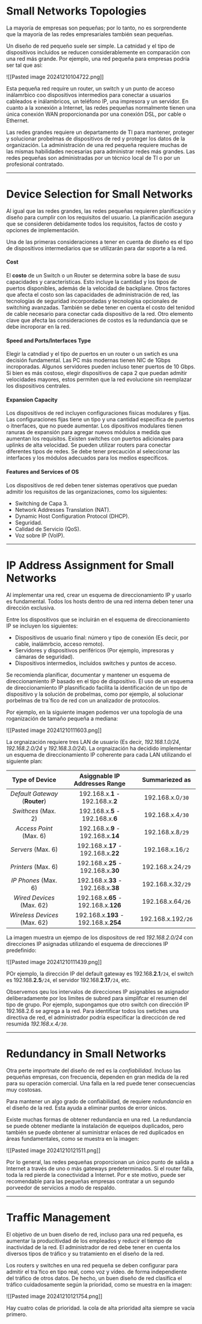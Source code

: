 # Small Networks Topologies

La mayoría de empresas son pequeñas; por lo tanto, no es sorprendente que la mayoría de las redes empresariales también sean pequeñas.

Un diseño de red pequeño suele ser simple. La catnidad y el tipo de dispositivos incluidos se reducen considerablemente en comparación con una red más grande. Por ejemplo, una red pequeña para empresas podría ser tal que así:

![[Pasted image 20241210104722.png]]

Esta pequeña red require un router, un switch y un punto de acceso inálamrbico coo dispositivos intermedios para conectar a usuarios cableados e inálambricos, un teléfono IP, una impresora y un servidor. En cuanto a la xonexión a Internet, las redes pequeñas normalmente tienen una única conexión WAN proporcionanda por una conexión DSL, por cable o Ethernet.

Las redes grandes requiere un departamento de TI para mantener, proteger y solucionar probelmas de dispositivos de red y proteger los datos de la organización. La administración de una red pequeña requiere muchas de las mismas habilidades necesarias para administrar redes más grandes. Las redes pequeñas son administradas por un técnico local de TI o por un profesional contratado.

-----
# Device Selection for Small Networks

Al igual que las redes grandes, las redes pequeñas requieren planificación y diseño para cumplir con los requisitos del usuario. La planificación asegura que se consideren debidamente todos los requisitos, factos de costo y opciones de implementación.

Una de las primeras consideraciones a tener en cuenta de diseño es el tipo de dispositivos intermediarios que se utilizarán para dar soporte a la red.
#### Cost

El **costo** de un Switch o un Router se determina sobre la base de susu capacidades y características. Esto incluye la cantidad y los tipos de puertos disponibles, además de la velocidad de backplane. Otros factores que afecta el costo son las capacidades de administración de red, las tecnologías de seguridad incorpordadas y tecnologísa opcionales de switching avanzadas. También se debe tener en cuenta el costo del tenidod de cable necesario para conectar cada dispositivo de la red. Otro elemento clave que afecta las consideraciones de costos es la redundancia que se debe incroporar en la red.
#### Speed and Ports/Interfaces Type

Elegir la catndiad y el tipo de puertos en un router o un swtich es una decisión fundamental. Las PC más modernas tienen NIC de 1Gbps incroporadas. Algunos servidores pueden incluso tener puertos de 10 Gbps. Si bien es más costoso, elegir dispositivos de capa 2 que puedan admitir velocidades mayores, estos permiten que la red evolucione sin reemplazar los dispositivos centrales.
#### Expansion Capacity

Los dispositivos de red incluyen configuraciones físicas modulares y fijas. Las configuraciones fijas tiene un tipo y una cantidad específica de puertos o itnerfaces, que no puede aumentar. Los dipositivos modulares tienen ranuras de expansión para agregar nuevos módulos a medida que aumentan los requisitos. Existen switches con puertos adicionales para uplinks de alta velocidad. Se pueden utilizar routers para conectar diferentes tipos de redes. Se debe tener precaución al seleccionar las interfaces y los módulos adecuados para los medios específicos.
#### Features and Services of OS

Los dispositivos de red deben tener sistemas operativos que puedan admitir los requisitos de las organizaciones, como los siguientes:

- Switching de Capa 3.
- Network Addresses Translation (NAT).
- Dynamic Host Configuration Protocol (DHCP).
- Seguridad. 
- Calidad de Servicio (QoS).
- Voz sobre IP (VoIP).

----
# IP Address Assignment for Small Networks

Al implementar una red, crear un esquema de direccionamiento IP y usarlo es fundamental. Todos los hosts dentro de una red interna deben tener una dirección exclusiva.

Entre los dispositivos que se incluirán en el esquema de direccionamiento IP se incluyen los siguientes:

- Dispositivos de usuario final: número y tipo de conexión (Es decir, por cable, inalámrbcio, acceso remoto).
- Servidores y dispositivos periféricos (Por ejemplo, impresoras y cámaras de seguridad).
- Dispositivos intermedios, incluidos switches y puntos de acceso.

Se recomienda planificar, documentar y mantener un esquema de direccionamiento IP basado en el tipo de dispositivo. El uso de un esquema de direccionamiento IP plasnificado facilita la identificación de un tipo de dispositivo y la solución de probelmas, como por ejemplo, al solucionar porbelmas de tra´fico de red con un analizador de protocolos.

Por ejemplo, en la siguiente imagen podemos ver una topología de una roganización de tamaño pequeña a mediana: 

![[Pasted image 20241210111603.png]]

La  orgnaización requiere tres LAN de usuario (Es decir, *192.168.1.0/24*, *192.168.2.0/24* y *192.168.3.0/24*). La orgnaización ha decidido implementar un esquema de direccionamiento IP coherente para cada LAN utilizando el siguiente plan: 

|         Type of Device         |     Asiggnable IP Addresses Range     |   Summariezed as   |
| :----------------------------: | :-----------------------------------: | :----------------: |
| *Default Gateway* (**Router**) |   192.168.x.**1** - 192.168.x.**2**   |  192.168.x.0`/30`  |
|      *Swithces* (Max. 2)       |   192.168.x.**5** - 192.168.x.**6**   |  192.168.x.4`/30`  |
|    *Access Point* (Max. 6)     |  192.168.x.**9** - 192.168.x.**14**   |  192.168.x.8`/29`  |
|       *Servers* (Max. 6)       |  192.168.x.**17** - 192.168.x.**22**  |  192.168.x.16`/2`  |
|      *Printers* (Max. 6)       |  192.168.x.**25** - 192.168.x.**30**  | 192.168.x.24`/29`  |
|      *IP Phones* (Max. 6)      |  192.168.x.**33** - 192.168.x.**38**  | 192.168.x.32`/29`  |
|   *Wired Devices* (Max. 62)    | 192.168.x.**65** - 192.168.x.**126**  | 192.168.x.64`/26`  |
|  *Wireless Devices* (Max. 62)  | 192.168.x.**193** - 192.168.x.**254** | 192.168.x.192`/26` |
La imagen muestra un ejempo de los dispositovs de red *192.168.2.0/24* con direcciones IP asignadas utilizando el esquema de direcciones IP predefinido:

![[Pasted image 20241210111439.png]]

POr ejemplo, la dirección IP del default gateway es 192.168.**2.1**`/24`, el switch es 192.168.**2.5**`/24`, el servidor 192.168.**2.17**`/24`, etc.

Observemos qeu los intervalos de direcciones IP asignables se asignador deliberadamente por los limites de subred para simplifcar el resumen del tipo de grupo. Por ejemplo, supongamos que otro switch con dirección IP 192.168.2.6 se agrega a la red. Para identificar todos los swtiches una directiva de red, el administrador podría específicar la direccicón de red resumida *192.168.x.4`/30`*. 

---
# Redundancy in Small Networks

Otra perte importnate del diseño de red es la *confiabilidad*. Incluso las pequeñas empresas, con frecuencia, dependen en gran medida de la red para su operación comercial. Una falla en la red puede tener consecuencias muy costosas. 

Para mantener un algo grado de confiabilidad, de requiere *redundancia* en el diseño de la red. Esta ayuda a eliminar puntos de error únicos.

Existe muchas formas de obtener redundancia en una red. La redundancia se puede obtener mediante la instalación de equeipos duplicados, pero también se puede obntener al suministrar enlaces de red duplicados en áreas fundamentales, como se muestra en la imagen: 

![[Pasted image 20241210121511.png]]

Por lo general, las redes pequeñas proporcionan un único punto de salida a Internet a través de uno o más gateways predeterminados. Si el router falla, toda la red pierde la conectividad a Internet. Por e ste motivo, puede ser recomendable para las pequeñas empresas contratar a un segundo porveedor de servicios a modo de respaldo.

----
# Traffic Management

El objetivo de un buen diseño de red, incluso para una red pequeña, es aumentar la producitivdad de los empleados y reducir el tiempo de inactividad de la red. El administrador de red debe tener en cuenta los diversos tipos de tráfico y su tratamiento en el diseño de la red.

Los routers y switches en una red pequeña se  deben configurar para admitir el tra´fico en tipo real, como voz y vídeo. de forma independiente del tráfico de otros datos. De hecho, un buen diseño de red clasifíca el tráfico cuidadosamente según la prioridad, como se muestra en la imagen: 

![[Pasted image 20241210121754.png]]

Hay cuatro colas de prioridad. la cola de alta prioridad alta siempre se vacía primero.
